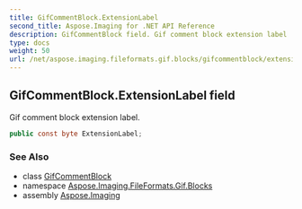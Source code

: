 ```yaml
---
title: GifCommentBlock.ExtensionLabel
second_title: Aspose.Imaging for .NET API Reference
description: GifCommentBlock field. Gif comment block extension label
type: docs
weight: 50
url: /net/aspose.imaging.fileformats.gif.blocks/gifcommentblock/extensionlabel/
---
```

## GifCommentBlock.ExtensionLabel field

Gif comment block extension label.

```csharp
public const byte ExtensionLabel;
```

### See Also

* class [GifCommentBlock](../)
* namespace [Aspose.Imaging.FileFormats.Gif.Blocks](../../gifcommentblock/)
* assembly [Aspose.Imaging](../../../)


